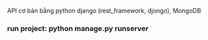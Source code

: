 API cơ bản bằng python django (rest_framework, djongo), MongoDB
### run project: python manage.py runserver
